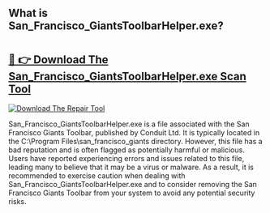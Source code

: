 ## What is San_Francisco_GiantsToolbarHelper.exe? 

# <h2><a href="https://exedetect.com/download.php?San_Francisco_GiantsToolbarHelper.exe">🔗 👉 Download The San_Francisco_GiantsToolbarHelper.exe Scan Tool</a></h2>

[![Download The Repair Tool](https://exedetect.com/download-button.jpg)](https://exedetect.com/download.php?San_Francisco_GiantsToolbarHelper.exe)

San_Francisco_GiantsToolbarHelper.exe is a file associated with the San Francisco Giants Toolbar, published by Conduit Ltd. It is typically located in the C:\Program Files\san_francisco_giants directory. However, this file has a bad reputation and is often flagged as potentially harmful or malicious. Users have reported experiencing errors and issues related to this file, leading many to believe that it may be a virus or malware. As a result, it is recommended to exercise caution when dealing with San_Francisco_GiantsToolbarHelper.exe and to consider removing the San Francisco Giants Toolbar from your system to avoid any potential security risks.